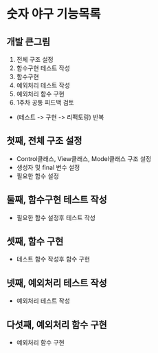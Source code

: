 # 숫자 야구 기능목록

## 개발 큰그림
1. 전체 구조 설정
2. 함수구현 테스트 작성
3. 함수구현
4. 예외처리 테스트 작성
5. 예외처리 함수 구현
6. 1주차 공통 피드백 검토

- (테스트 -> 구현 -> 리팩토링)  반복

## 첫째, 전체 구조 설정

- Control클래스, View클래스, Model클래스 구조 설정
- 생성자 및 final 변수 설정
- 필요한 함수 설정

## 둘째, 함수구현 테스트 작성

- 필요한 함수 설정후 테스트 작성

## 셋째, 함수 구현

- 테스트 함수 작성후 함수 구현

## 넷째, 예외처리 테스트 작성

- 예외처리 테스트 작성

## 다섯째, 예외처리 함수 구현

- 예외처리 함수 구현